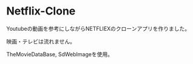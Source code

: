 # Netflix-Clone
Youtubeの動画を参考にしながらNETFLIEXのクローンアプリを作りました。
  
映画・テレビは流れません。
  
TheMovieDataBase, SdWebImageを使用。
